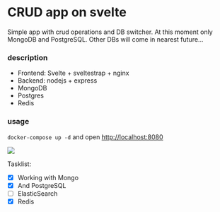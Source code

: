# CRUD app on svelte
Simple app with crud operations and DB switcher. At this moment only MongoDB and PostgreSQL. Other DBs will come in nearest future...

### description
- Frontend: Svelte + sveltestrap + nginx
- Backend: nodejs + express
- MongoDB
- Postgres
- Redis

### usage
`docker-compose up -d` and open [http://localhost:8080](http://localhost:8080)

![](https://github.com/ganochenkodg/svelte-crud/blob/master/sveltecrud.png)

Tasklist:
- [x] Working with Mongo
- [x] And PostgreSQL
- [ ] ElasticSearch
- [x] Redis
